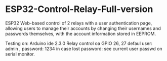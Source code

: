 # ESP32-Control-Relay-Full-version
ESP32 Web-based control of 2 relays with a user authentication page, allowing users to manage their accounts by changing their usernames and passwords themselves, with the account information stored in EEPROM.

Testing on:
Arduino ide 2.3.0
Relay control oa GPIO 26, 27
defaul user: admin ,  password: 1234
in case lost password: see current user passwd on serial monitor.
